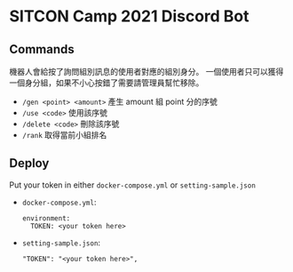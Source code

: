 # SITCON Camp 2021 Discord Bot

## Commands

機器人會給按了詢問組別訊息的使用者對應的組別身分。
一個使用者只可以獲得一個身分組，如果不小心按錯了需要請管理員幫忙移除。

- `/gen <point> <amount>` 產生 amount 組 point 分的序號
- `/use <code>` 使用該序號
- `/delete <code>` 刪除該序號
- `/rank` 取得當前小組排名

## Deploy

Put your token in either `docker-compose.yml` or `setting-sample.json`

- `docker-compose.yml`:
  ```
  environment:
    TOKEN: <your token here>
  ```

- `setting-sample.json`:
  ```
  "TOKEN": "<your token here>",
  ```

